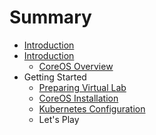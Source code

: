 # Summary

* [Introduction](README.md)
* [Introduction](Introduction/Introduction.md)
   * [CoreOS Overview](Introduction/coreos_overview.md)
* Getting Started
   * [Preparing Virtual Lab](Getting-Started/preparing_virtual_lab.md)
   * [CoreOS Installation](Getting-Started/coreos_installation.md)
   * [Kubernetes Configuration](Getting-Started/kubernetes_configuration.md)
   * Let's Play

